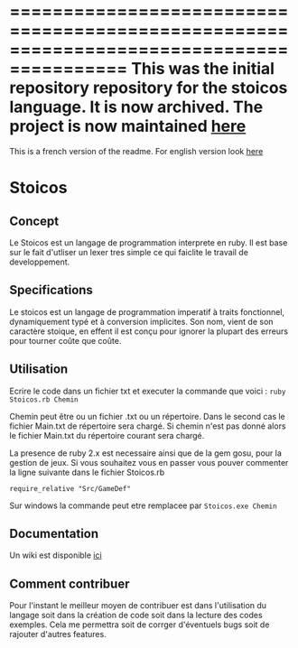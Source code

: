 =========================================================================================
This was the initial repository repository for the stoicos language. It is now archived.
The project is now maintained [here](https://github.com/HellperKK/stoicos-lang)
=========================================================================================

This is a french version of the readme. For english version look [here](https://github.com/HellperKK/Stoicos/blob/master/README_ENG.md)

# Stoicos
## Concept
Le Stoicos est un langage de programmation interprete en ruby.
Il est base sur le fait d'utliser un lexer tres simple ce qui faiclite le travail de developpement.

## Specifications
Le stoicos est un langage de programmation imperatif à traits fonctionnel, dynamiquement
typé et à conversion implicites. Son nom, vient de son caractère stoique, en effent il
est conçu pour ignorer la plupart des erreurs pour tourner coûte que coûte.

## Utilisation
Ecrire le code dans un fichier txt et executer la commande que voici :
`ruby Stoicos.rb Chemin`

Chemin peut être ou un fichier .txt ou un répertoire. Dans le second cas le fichier Main.txt de répertoire sera chargé.
Si chemin n'est pas donné alors le fichier Main.txt du répertoire courant sera chargé.

La presence de ruby 2.x est necessaire ainsi que de la gem gosu, pour la gestion
de jeux. Si vous souhaitez vous en passer vous pouver commenter la ligne suivante
dans le fichier Stoicos.rb

`require_relative "Src/GameDef"`

Sur windows la commande peut etre remplacee par
`Stoicos.exe Chemin`

## Documentation

Un wiki est disponible [ici](https://github.com/HellperKK/Stoicos/wiki)

## Comment contribuer

Pour l'instant le meilleur moyen de contribuer est dans l'utilisation du langage
soit dans la création de code soit dans la lecture des codes exemples. Cela me
permettra soit de corrger d'éventuels bugs soit de rajouter d'autres features.
